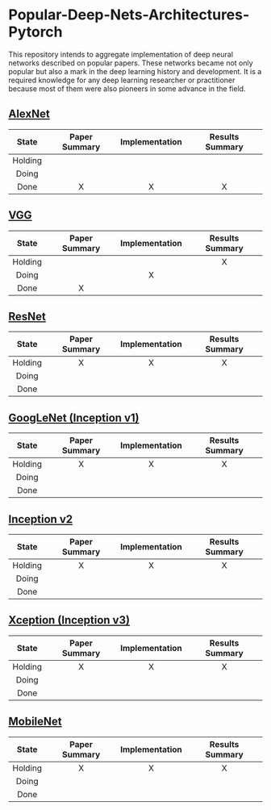 # Popular-Deep-Nets-Architectures-Pytorch

This repository intends to aggregate implementation of deep neural networks described on popular papers. These networks became not only popular but also a mark in the deep learning history and development. It is a required knowledge for any deep learning researcher or practitioner because most of them were also pioneers in some advance in the field.  


## [AlexNet](https://papers.nips.cc/paper/4824-imagenet-classification-with-deep-convolutional-neural-networks)


State| Paper Summary      | Implementation   | Results Summary  |
:-------------: | :-------------: |:-------------:| :-------------:|
Holding | | | |
Doing | |  |   |
Done | X|  X|  X|

## [VGG](https://arxiv.org/pdf/1409.1556.pdf)

State| Paper Summary      | Implementation   | Results Summary  |
:-------------: | :-------------: |:-------------:| :-------------:|
Holding |  | | X|
Doing |  |  X|   |
Done | X |  |    |

## [ResNet](https://arxiv.org/abs/1704.06904)

State| Paper Summary      | Implementation   | Results Summary  |
:-------------: | :-------------: |:-------------:| :-------------:|
Holding | X | X| X|
Doing | |  |   |
Done | |  |    |

## [GoogLeNet (Inception v1)](https://arxiv.org/abs/1409.4842)

State| Paper Summary      | Implementation   | Results Summary  |
:-------------: | :-------------: |:-------------:| :-------------:|
Holding | X | X| X|
Doing | |  |   |
Done | |  |    |

## [Inception v2](https://arxiv.org/abs/1512.00567)

State| Paper Summary      | Implementation   | Results Summary  |
:-------------: | :-------------: |:-------------:| :-------------:|
Holding | X | X| X|
Doing | |  |   |
Done | |  |    |

## [Xception (Inception v3)](https://arxiv.org/abs/1610.02357)

State| Paper Summary      | Implementation   | Results Summary  |
:-------------: | :-------------: |:-------------:| :-------------:|
Holding | X | X| X|
Doing | |  |   |
Done | |  |    |

## [MobileNet](https://arxiv.org/abs/1704.04861)

State| Paper Summary      | Implementation   | Results Summary  |
:-------------: | :-------------: |:-------------:| :-------------:|
Holding | X | X| X|
Doing | |  |   |
Done | |  |    |
